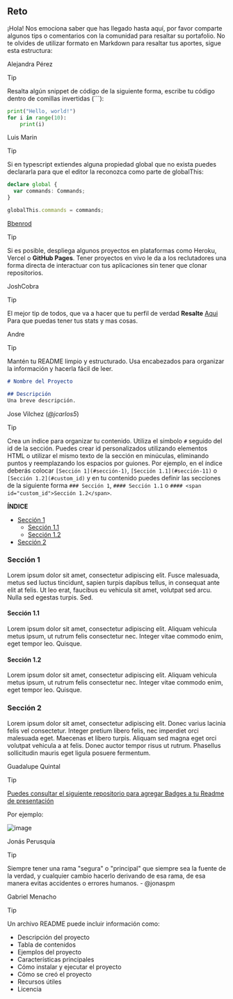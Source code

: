## Reto

¡Hola! Nos emociona saber que has llegado hasta aquí, por favor comparte algunos tips o comentarios con la comunidad para resaltar su portafolio. 
No te olvides de utilizar formato en Markdown para resaltar tus aportes, sigue esta estructura:

Alejandra Pérez

> [!TIP]
> Resalta algún snippet de código de la siguiente forma, escribe tu código dentro de comillas invertidas (```):

```py
print("Hello, world!")
for i in range(10):
    print(i)
```

<!-- Sección de tips -->

Luis Marin

> [!TIP]
> Si en typescript extiendes alguna propiedad global que no exista puedes declararla para que el editor la reconozca como parte de globalThis:

```typescript
declare global {
  var commands: Commands;
}

globalThis.commands = commands;
```

[Bbenrod](https://github.com/Bbenrod)

> [!TIP]
> Si es posible, despliega algunos proyectos en plataformas como Heroku, Vercel o **GitHub Pages**. Tener proyectos en vivo le da a los reclutadores una forma directa de interactuar con tus aplicaciones sin tener que clonar repositorios.

JoshCobra

> [!TIP]
> El mejor tip de todos, que va a hacer que tu perfil de verdad **Resalte** [Aqui](https://gprm.itsvg.in/) Para que puedas tener tus stats y mas cosas.

Andre

> [!TIP] 
> Mantén tu README limpio y estructurado. Usa encabezados para organizar la información y hacerla fácil de leer.

```md
# Nombre del Proyecto

## Descripción
Una breve descripción.
```

Jose Vilchez (_@jcarlos5_)

> [!TIP]
> Crea un índice para organizar tu contenido. Utiliza el símbolo `#` seguido del id de la sección. Puedes crear id personalizados utilizando elementos HTML o utilizar el mismo texto de la sección en minúculas, eliminando puntos y reemplazando los espacios por guiones. Por ejemplo, en el índice deberás colocar `[Sección 1](#sección-1)`, `[Sección 1.1](#sección-11)` o `[Sección 1.2](#custom_id)` y en tu contenido puedes definir las secciones de la siguiente forma `### Sección 1`, `#### Sección 1.1` o `#### <span id="custom_id">Sección 1.2</span>`.

**ÍNDICE**
- [Sección 1](#sección-1)
    - [Sección 1.1](#sección-11)
    - [Sección 1.2](#custom_id)
- [Sección 2](#sección-2)

### Sección 1
Lorem ipsum dolor sit amet, consectetur adipiscing elit. Fusce malesuada, metus sed luctus tincidunt, sapien turpis dapibus tellus, in consequat ante elit at felis. Ut leo erat, faucibus eu vehicula sit amet, volutpat sed arcu. Nulla sed egestas turpis. Sed.
#### Sección 1.1
Lorem ipsum dolor sit amet, consectetur adipiscing elit. Aliquam vehicula metus ipsum, ut rutrum felis consectetur nec. Integer vitae commodo enim, eget tempor leo. Quisque.
#### <span id="custom_id">Sección 1.2</span>
Lorem ipsum dolor sit amet, consectetur adipiscing elit. Aliquam vehicula metus ipsum, ut rutrum felis consectetur nec. Integer vitae commodo enim, eget tempor leo. Quisque.

### Sección 2
Lorem ipsum dolor sit amet, consectetur adipiscing elit. Donec varius lacinia felis vel consectetur. Integer pretium libero felis, nec imperdiet orci malesuada eget. Maecenas et libero turpis. Aliquam sed magna eget orci volutpat vehicula a at felis. Donec auctor tempor risus ut rutrum. Phasellus sollicitudin mauris eget ligula posuere fermentum.

Guadalupe Quintal

> [!TIP]
> [Puedes consultar el siguiente repositorio para agregar Badges a tu Readme de presentación](https://github.com/alexandresanlim/Badges4-README.md-Profile)
>
> Por ejemplo:
> 
> ![image](https://img.shields.io/badge/Microsoft%20SQL%20Server-CC2927?style=for-the-badge&logo=microsoft%20sql%20server&logoColor=white)

Jonás Perusquía

> [!TIP]
> Siempre tener una rama "segura" o "principal" que siempre sea la fuente de la verdad, y cualquier cambio hacerlo derivando de esa rama, de esa manera evitas accidentes o errores humanos. - @jonaspm

Gabriel Menacho

> [!TIP]
> Un archivo README puede incluir información como: 

- Descripción del proyecto 
- Tabla de contenidos 
- Ejemplos del proyecto 
- Características principales 
- Cómo instalar y ejecutar el proyecto 
- Cómo se creó el proyecto 
- Recursos útiles 
- Licencia

<!-- Sección de tips - FIN -->
